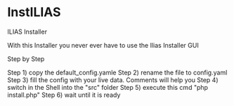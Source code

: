 # InstILIAS
ILIAS Installer

With this Installer you never ever have to use the Ilias Installer GUI

Step by Step

Step 1) copy the default_config.yamle
Step 2) rename the file to config.yaml
Step 3) fill the config with your live data. Comments will help you
Step 4) switch in the Shell into the "src" folder
Step 5) execute this cmd "php install.php"
Step 6) wait until it is ready